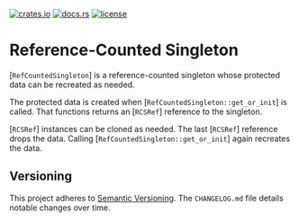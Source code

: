 [![crates.io](https://img.shields.io/crates/v/reference-counted-singleton.svg)](https://crates.io/crates/reference-counted-singleton)
[![docs.rs](https://docs.rs/reference-counted-singleton/badge.svg)](https://docs.rs/reference-counted-singleton)
[![license](https://img.shields.io/github/license/koutheir/reference-counted-singleton?color=black)](https://raw.githubusercontent.com/koutheir/reference-counted-singleton/master/LICENSE.txt)

# Reference-Counted Singleton

[`RefCountedSingleton`] is a reference-counted singleton whose protected data
can be recreated as needed.

The protected data is created when [`RefCountedSingleton::get_or_init`]
is called.
That functions returns an [`RCSRef`] reference to the singleton.

[`RCSRef`] instances can be cloned as needed.
The last [`RCSRef`] reference drops the data.
Calling [`RefCountedSingleton::get_or_init`] again recreates the data.

## Versioning

This project adheres to [Semantic Versioning].
The `CHANGELOG.md` file details notable changes over time.

[Semantic Versioning]: https://semver.org/spec/v2.0.0.html
